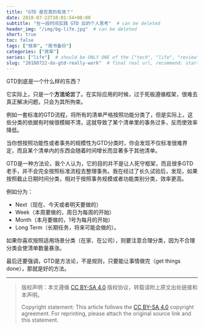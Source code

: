 ```yaml
---
title: "GTD 是否真的有效？"
date: 2018-07-22T10:01:54+08:00
subtitle: "在一段时间实践 GTD 后的个人思考"  # can be deleted
header_img: "/img/bg-life.jpg"  # can be deleted
short: true
toc: false
tags: ["效率", "简书备份"]
categories: ["效率"]
series: ["life"]  # should be ONLY ONE of the ["tech", "life", "review"]
slug: "20180722-do-gtd-really-work"  # final real url, recommend: start by date, follow lower case words with hyphen splitter. E.g., `20230316-text-title`
---
```


GTD到底是一个什么样的东西？

它实际上，只是一个**方法论**罢了。在实际应用的时候，过于死板遵循框架，很难去真正解决问题，只会为其所拘束。

例如一套标准的GTD流程，将所有的清单严格按照功能分类了，但是实际上，这些分类的依据有时候很模糊不清，这就导致了某个清单里的事务过多，反而使效率降低。

当你想按照功能性或者事务的规模性为GTD分类时，你会发现不仅标准很难界定，而且某个清单内的东西会随着时间增长而显著多于其他清单。

GTD是一种方法论，我个人认为，它的目的并不是让人死守框架，而且很多GTD老手，并不会完全按照标准流程去整理事务。我在经过了长久试验后，发现，如果按照截止日期时间分类，相对于按照事务规模或者功能类别分类，效率更高。

例如分为：
* Next（现在、今天或者明天要做的）
* Week（本周要做的，周日为每周的开始）
* Month（本月要做的，1号为每月的开始）
* Long Term（长期任务，将来可能会做的）。

如果你喜欢按照适用场景分类（在家、在公司），则要注意合理分类，因为不合理分类会使清单数量暴涨。

最后还要强调，GTD是方法论，不是规则，只要能让事情做完（get things done），那就是好的方法。

---

> 版权声明：本文遵循 [CC BY-SA 4.0](https://creativecommons.org/licenses/by-sa/4.0/deed.zh) 版权协议，转载请附上原文出处链接和本声明。
>
> Copyright statement: This article follows the [CC BY-SA 4.0](https://creativecommons.org/licenses/by-sa/4.0/deed.en) copyright agreement. For reprinting, please attach the original source link and this statement.
